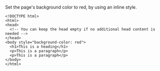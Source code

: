 Set the page's background color to red, by using an inline style.

    <!DOCTYPE html>
    <html>
    <head>
      <!-- You can keep the head empty if no additional head content is needed -->
    </head>
    <body style="background-color: red">
      <h1>This is a heading</h1>
      <p>This is a paragraph</p>
      <p>This is a paragraph</p>
    </body>
    </html>
